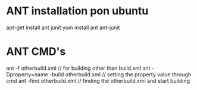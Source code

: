 # ANT installation pon ubuntu
apt-get install ant junit
yum install ant ant-junit

# ANT CMD's 
ant -f otherbuild.xml // for building other than build.xml
ant -Dproperty=name -build otherbuild.xml // setting the property value through cmd
ant -find otherbuild.xml // finding the otherbuild.xml and start building



